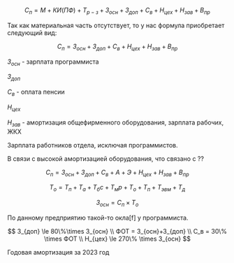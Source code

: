 $$
С_п = М+КИ(ПФ)+Т_{р-з}+З_{осн}+З_{доп}+С_в+Н_{цех}+Н_{зав}+В_{пр}
$$

Так как материальная часть отсутствует, то у нас формула приобретает следующий вид:

$$
С_п = З_{осн}+З_{доп}+С_в+Н_{цех}+Н_{зав}+В_{пр}
$$

$З_{осн}$ - зарплата программиста

$З_{доп}$

$С_в$ - оплата пенсии

$Н_{цех}$

$Н_{зав}$ - амортизация общефирменного оборудования, зарплата рабочих, ЖКХ

Зарплата работников отдела, исключая программистов.

В связи с высокой амортизацией оборудования, что связано с ??

$$
С_п = З_{осн}+З_{доп}+С_в+А+Э+Н_{цех}+Н_{зав}+В_{пр}
$$

$$
Т_о = Т_п+Т_а+Т_бс+Т_мр+Т_о+Т_п+Т_{эвм}+Т_д
$$

$$
З_{осн} = C_п\times Т_о
$$

По данному предприятию такой-то окла[f] у программиста.

$$
З_{доп} \le 80\%\times З_{осн} \\
ФОТ = З_{осн}+З_{доп} \\
C_в = 30\% \times ФОТ \\
Н_{цех} \le 270\% \times З_{осн}
$$

Годовая амортизация за 2023 год
